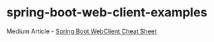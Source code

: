 # spring-boot-web-client-examples

Medium Article - [Spring Boot WebClient Cheat Sheet](https://medium.com/swlh/spring-boot-webclient-cheat-sheet-5be26cfa3e)
